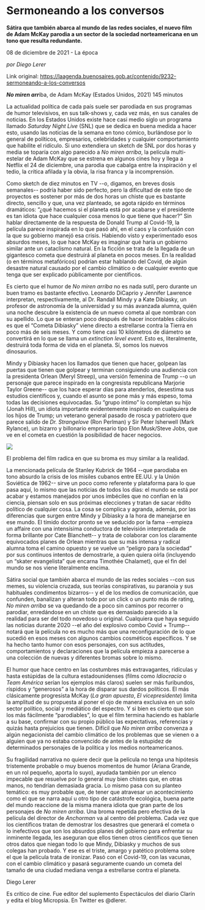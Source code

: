 # Sermoneando a los conversos

**Sátira que también abarca al mundo de las redes sociales, el nuevo film de Adam McKay parodia a un sector de la sociedad norteamericana en un tono que resulta redundante.**

08 de diciembre de 2021 - La época

_por Diego Lerer_

Link original: https://laagenda.buenosaires.gob.ar/contenido/9232-sermoneando-a-los-conversos



***No miren arr***iba, de Adam McKay (Estados Unidos, 2021) 145 minutos




La actualidad política de cada país suele ser parodiada en sus programas de humor televisivos, en sus talk-shows y, cada vez más, en sus canales de noticias. En los Estados Unidos existe hace casi medio siglo un programa llamado *Saturday Night Live* (SNL) que se dedica en buena medida a hacer esto, usando las noticias de la semana en tono cómico, burlándose por lo general de políticos, empresarios, celebridades y cualquier comportamiento que habilite el ridículo. Si uno extendiera un sketch de SNL por dos horas y media se toparía con algo parecido a *No miren arriba*, la película multi-estelar de Adam McKay que se estrena en algunos cines hoy y llega a Netflix el 24 de diciembre, una parodia que cabalga entre la inspiración y el tedio, la crítica afilada y la obvia, la risa franca y la incomprensión.




Como sketch de diez minutos en TV --o, digamos, en breves dosis semanales-- podría haber sido perfecto, pero la dificultad de este tipo de proyectos es sostener por más de dos horas un chiste que es bastante directo, sencillo y que, una vez planteado, se agota rápido en términos dramáticos: “¿qué hacemos si el planeta está por acabarse y el presidente es tan idiota que hace cualquier cosa menos lo que tiene que hacer?” Sin hablar directamente de la respuesta de Donald Trump al Covid-19, la película parece inspirada en lo que pasó ahí, en el caos y la confusión con la que su gobierno manejó esa crisis. Habiendo visto y experimentado esos absurdos meses, lo que hace McKay es imaginar qué haría un gobierno similar ante un cataclismo natural. En la ficción se trata de la llegada de un gigantesco cometa que destruirá al planeta en pocos meses. En la realidad (o en términos metafóricos) podrían estar hablando del Covid, de algún desastre natural causado por el cambio climático o de cualquier evento que tenga que ser explicado públicamente por científicos.




Es cierto que el humor de *No miren arriba* no es nada sutil, pero durante un buen tramo es bastante efectivo. Leonardo DiCaprio y Jennifer Lawrence interpretan, respectivamente, al Dr. Randall Mindy y a Kate Dibiasky, un profesor de astronomía de la universidad y su más avanzada alumna, quién una noche descubre la existencia de un nuevo cometa al que nombran con su apellido. Lo que se enteran poco después de hacer incontables cálculos es que el “Cometa Dibiasky” viene directo a estrellarse contra la Tierra en poco más de seis meses. Y como tiene casi 10 kilómetros de diámetro se convertirá en lo que se llama un *extinction level event*. Esto es, literalmente, destruirá toda forma de vida en el planeta. Sí, somos los nuevos dinosaurios.




Mindy y Dibiasky hacen los llamados que tienen que hacer, golpean las puertas que tienen que golpear y terminan consiguiendo una audiencia con la presidenta Orlean (Meryl Streep), una versión femenina de Trump --o un personaje que parece inspirado en la congresista republicana Marjorie Taylor Greene-- que los hace esperar días para atenderlos, desestima sus estudios científicos y, cuando el asunto se pone más y más espeso, toma todas las decisiones equivocadas. Su “grupo íntimo” lo completan su hijo (Jonah Hill), un idiota importante evidentemente inspirado en cualquiera de los hijos de Trump; un veterano general pasado de rosca y patriotero que parece salido de *Dr. Strangelove* (Ron Perlman) y Sir Peter Isherwell (Mark Rylance), un bizarro y billonario empresario tipo Elon Musk/Steve Jobs, que ve en el cometa en cuestión la posibilidad de hacer negocios.




![](https://cdn.feater.me/files/images/123090/6d9e892d-a4a0-4b09-b065-2d0151df18b3.jpg)




El problema del film radica en que su broma es muy similar a la realidad.




La mencionada película de Stanley Kubrick de 1964 --que parodiaba en tono absurdo la crisis de los misiles cubanos entre EE.UU. y la Unión Soviética de 1962-- sirve un poco como referente y plataforma para lo que pasa aquí, lo mismo que las noticias de todos los días: el mundo se está por acabar y estamos manejados por unos imbéciles que no confían en la ciencia, piensan solo en sus próximas elecciones y tratan de sacar rédito político de cualquier cosa. La cosa se complica y agranda, además, por las diferencias que surgen entre Mindy y Dibiasky a la hora de manejarse en ese mundo. El tímido doctor pronto se ve seducido por la fama --empieza un affaire con una intensísima conductora de televisión interpretada de forma brillante por Cate Blanchett-- y trata de colaborar con los claramente equivocados planes de Orlean mientras que su más intensa y radical alumna toma el camino opuesto y se vuelve un “peligro para la sociedad” por sus continuos intentos de demostrarle, a quien quiera oírla (incluyendo un “skater evangelista” que encarna Timothée Chalamet), que el fin del mundo se nos viene literalmente encima.




Sátira social que también abarca el mundo de las redes sociales --con sus memes, su violencia cruzada, sus teorías conspirativas, su paranoia y sus habituales condimentos bizarros-- y el de los medios de comunicación, que confunden, banalizan y alteran todo por un click o un punto más de rating, *No miren arriba* se va quedando de a poco sin caminos por recorrer o parodiar, enredándose en un chiste que es demasiado parecido a la realidad para ser del todo novedoso u original. Cualquiera que haya seguido las noticias durante 2020 --el año del explosivo combo Covid + Trump-- notará que la película no es mucho más que una reconfiguración de lo que sucedió en esos meses con algunos cambios cosméticos específicos. Y se ha hecho tanto humor con esos personajes, con sus actitudes, comportamientos y declaraciones que la película empieza a parecerse a una colección de nuevas y diferentes bromas sobre lo mismo.




El humor que hace centro en las costumbres más extravagantes, ridículas y hasta estúpidas de la cultura estadounidenses (films como *Idiocracia* o *Team América* serían los ejemplos más claros) suelen ser más furibundos, ríspidos y “generosos” a la hora de disparar sus dardos políticos. El más clásicamente progresista McKay (*La gran apuesta*, *El vicepresidente*) limita la amplitud de su propuesta al poner el ojo de manera exclusiva en un solo sector político, social y mediático del espectro. Y si bien es cierto que son los más fácilmente “parodiables”, lo que el film termina haciendo es hablarle a su base, confirmar con su propio público las expectativas, referencias y quizás hasta prejuicios que tienen. Difícil que *No miren arriba* convenza a algún negacionista del cambio climático de los problemas que se vienen o a alguien que ya no estaba convencido de antes de la estupidez de determinados personajes de la política y los medios norteamericanos.




Su fragilidad narrativa no quiere decir que la película no tenga una hipótesis tristemente probable o muy buenos momentos de humor (Ariana Grande, en un rol pequeño, aporta lo suyo), ayudada también por un elenco impecable que resuelve por lo general muy bien chistes que, en otras manos, no tendrían demasiada gracia. Lo mismo pasa con su planteo temático: es muy probable que, de tener que atravesar un acontecimiento como el que se narra aquí u otro tipo de catástrofe ecológica, buena parte del mundo reaccione de la misma manera idiota que gran parte de los personajes de *No miren arriba*. Una broma repetida pero efectiva de la película del director de *Anchorman* va al centro del problema. Cada vez que los científicos tratan de demostrar los desastres que generará el cometa o lo inefectivos que son los absurdos planes del gobierno para enfrentar su inminente llegada, les aseguran que ellos tienen otros científicos que tienen otros datos que niegan todo lo que Mindy, Dibiasky y muchos de sus colegas han probado. Y ese es el triste, amargo y patético problema sobre el que la película trata de ironizar. Pasó con el Covid-19, con las vacunas, con el cambio climático y pasará seguramente cuando un cometa del tamaño de una ciudad mediana venga a estrellarse contra el planeta.




Diego Lerer




Es crítico de cine. Fue editor del suplemento Espectáculos del diario Clarín y edita el blog Micropsia. En Twitter es @dlerer.




